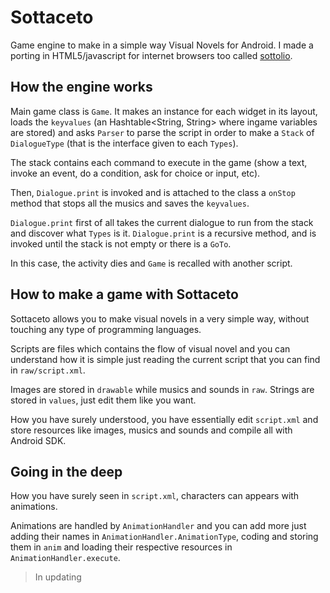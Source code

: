 Sottaceto
==============================================================
Game engine to make in a simple way Visual Novels for Android. I made a porting in HTML5/javascript for internet browsers too called [sottolio](https://github.com/RoxasShadow/sottolio).

How the engine works
-------------------

Main game class is `Game`. It makes an instance for each widget in its layout, loads the `keyvalues` (an Hashtable<String, String> where ingame variables are stored) and asks `Parser` to parse the script in order to make a `Stack` of `DialogueType` (that is the interface given to each `Types`).

The stack contains each command to execute in the game (show a text, invoke an event, do a condition, ask for choice or input, etc).

Then, `Dialogue.print` is invoked and is attached to the class a `onStop` method that stops all the musics and saves the `keyvalues`.


`Dialogue.print` first of all takes the current dialogue to run from the stack and discover what `Types` is it. `Dialogue.print` is a recursive method, and is invoked until the stack is not empty or there is a `GoTo`.

In this case, the activity dies and `Game` is recalled with another script.

How to make a game with Sottaceto
---------------------------------

Sottaceto allows you to make visual novels in a very simple way, without touching any type of programming languages.

Scripts are files which contains the flow of visual novel and you can understand how it is simple just reading the current script that you can find in `raw/script.xml`.

Images are stored in `drawable` while musics and sounds in `raw`. Strings are stored in `values`, just edit them like you want.

How you have surely understood, you have essentially edit `script.xml` and store resources like images, musics and sounds and compile all with Android SDK.

Going in the deep
-----------------

How you have surely seen in `script.xml`, characters can appears with animations.

Animations are handled by `AnimationHandler` and you can add more just adding their names in `AnimationHandler.AnimationType`, coding and storing them in `anim` and loading their respective resources in `AnimationHandler.execute`.

> In updating
